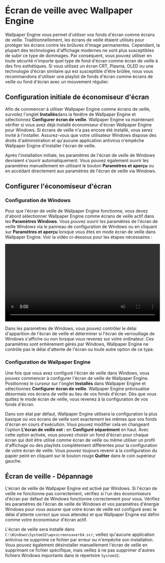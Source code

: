 # Écran de veille avec Wallpaper Engine

Wallpaper Engine vous permet d'utiliser vos fonds d'écran comme écrans de veille. Traditionnellement, les écrans de veille étaient utilisés pour protéger les écrans contre les brûlures d'image permanentes. Cependant, la plupart des technologies d'affichage modernes ne sont plus susceptibles de subir ce type de dommages. Par conséquent, vous pouvez utiliser en toute sécurité n'importe quel type de fond d'écran comme écran de veille à des fins esthétiques. Si vous utilisez un écran CRT, Plasma, OLED ou une technologie d'écran similaire qui est susceptible d'être brûlée, nous vous recommandons d'utiliser une playlist de fonds d'écran comme écrans de veille ou fond d'écran avec un mouvement régulier.

## Configuration initiale de économiseur d'écran

Afin de commencer à utiliser Wallpaper Engine comme écrans de veille, survolez l'onglet **Installés**dans la fenêtre de Wallpaper Engine et sélectionnez **Configurer écran de veille**. Wallpaper Engine va maintenant vérifier si vous avez déjà installé économiseur d'écran Wallpaper Engine pour Windows. Si écrans de veille n'a pas encore été installé, vous serez invité à l'installer. Assurez-vous que votre utilisateur Windows dispose des droits d'administration et qu'aucune application antivirus n'empêche Wallpaper Engine d'installer l'écran de veille.

Après l'installation initiale, les paramètres de l'écran de veille de Windows devraient s'ouvrir automatiquement. Vous pouvez également ouvrir les paramètres manuellement en utilisant le bouton **Paramètres et aperçu** ou en accédant directement aux paramètres de l'écran de veille via Windows.

## Configurer l'économiseur d'écran

### Configuration de Windows

Pour que l'écran de veille de Wallpaper Engine fonctionne, vous devez d'abord sélectionner Wallpaper Engine comme écrans de veille actif dans les **Paramètres Windows**. Vous pouvez ouvrir les paramètres de l'écran de veille Windows via le panneau de configuration de Windows ou en cliquant sur **Paramètres et aperçu** lorsque vous êtes en mode écran de veille dans Wallpaper Engine. Voir la vidéo ci-dessous pour les étapes nécessaires :

<video width="100%" controls autoplay loop>
  <source src="/videos/screensaver_setup.mp4" type="video/mp4">
  Your browser does not support the video tag.
</video>

Dans les paramètres de Windows, vous pouvez contrôler le délai d'apparition de l'écran de veille et déterminer si l'écran de verrouillage de Windows s'affiche ou non lorsque vous revenez sur votre ordinateur. Ces paramètres sont entièrement gérés par Windows, Wallpaper Engine ne contrôle pas le délai d'attente de l'écran ou toute autre option de ce type.

### Configuration de Wallpaper Engine

Une fois que vous avez configuré l'écran de veille dans Windows, vous pouvez commencer à configurer l'écran de veille de Wallpaper Engine. Positionnez le curseur sur l'onglet **Installés** dans Wallpaper Engine et sélectionnez **Configurer écran de veille**. Wallpaper Engine prévisualise désormais vos écrans de veille au lieu de vos fonds d'écran. Dès que vous quittez le mode écran de veille, vous revenez à la configuration de vos fonds d'écran.

Dans son état par défaut, Wallpaper Engine utilisera la configuration la plus basique où vos écrans de veille sont exactement les mêmes que vos fonds d'écran en cours d'exécution. Vous pouvez modifier cela en changeant l'option **L'écran de veille est :** en **Configuré séparément** en haut. Avec cette option activée, vous pouvez choisir un fond d'écran pour chaque écran qui doit être utilisé comme écran de veille ou même utiliser un profil d'affichage ou des playlists complètement différentes pour la configuration de votre écran de veille. Vous pouvez toujours revenir à la configuration du papier peint en cliquant sur le bouton rouge **Quitter** dans le coin supérieur gauche.

## Écran de veille - Dépannage

L'écran de veille de Wallpaper Engine est activé par Windows. Si l'écran de veille ne fonctionne pas correctement, vérifiez si l'un des économiseurs d'écran par défaut de Windows fonctionne correctement pour vous. Vérifiez les paramètres de l'écran de veille de Windows et vos paramètres d'énergie Windows pour vous assurer que votre écran de veille est configuré avec le délai d'attente correct que vous attendez et que Wallpaper Engine est défini comme votre économiseur d'écran actif.

L'écran de veille sera installé dans `C:\Windows\System32\wpxscreensaver64.scr`, veillez qu'aucune application antivirus ne supprime ce fichier par erreur ou n'empêche son installation. Vous pouvez également désinstaller manuellement l'écran de veille en supprimant ce fichier spécifique, mais veillez à ne pas supprimer d'autres fichiers Windows importants dans le répertoire `System32`.